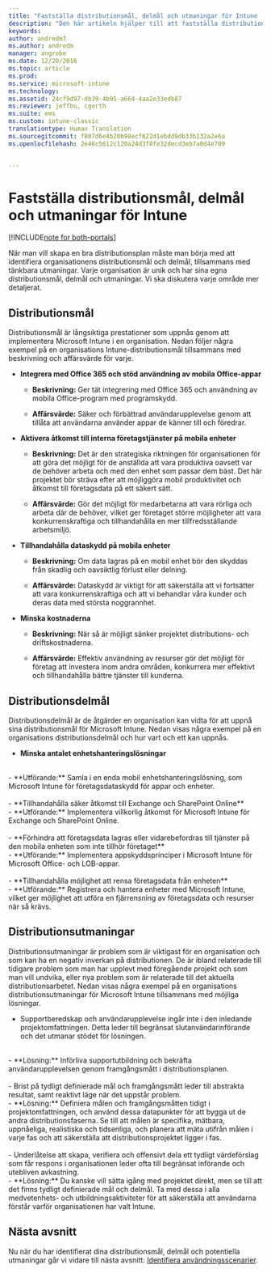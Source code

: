 ```yaml
---
title: "Fastställa distributionsmål, delmål och utmaningar för Intune | Microsoft Docs"
description: "Den här artikeln hjälper till att fastställa distributionsmål, delmål och utmaningar för en Microsoft Intune-implementering endast i molnet."
keywords: 
author: andredm7
ms.author: andredm
manager: angrobe
ms.date: 12/20/2016
ms.topic: article
ms.prod: 
ms.service: microsoft-intune
ms.technology: 
ms.assetid: 24cf9d97-db39-4b95-a664-4aa2e33edb87
ms.reviewer: jeffbu, cgerth
ms.suite: ems
ms.custom: intune-classic
translationtype: Human Translation
ms.sourcegitcommit: f807d6e4b20b98ecf622d1ebdd9db33b132a2e6a
ms.openlocfilehash: 2e46c5612c120a24d3f8fe32decd3eb7a0d4e709


---
```


# <a name="determine-intune-deployment-goals-objectives-and-challenges"></a>Fastställa distributionsmål, delmål och utmaningar för Intune

[!INCLUDE[note for both-portals](../includes/note-for-both-portals.md)]

När man vill skapa en bra distributionsplan måste man börja med att identifiera organisationens distributionsmål och delmål, tillsammans med tänkbara utmaningar. Varje organisation är unik och har sina egna distributionsmål, delmål och utmaningar. Vi ska diskutera varje område mer detaljerat.

## <a name="deployment-goals"></a>Distributionsmål

Distributionsmål är långsiktiga prestationer som uppnås genom att implementera Microsoft Intune i en organisation. Nedan följer några exempel på en organisations Intune-distributionsmål tillsammans med beskrivning och affärsvärde för varje.

-   **Integrera med Office 365 och stöd användning av mobila Office-appar**

    -   **Beskrivning:** Ger tät integrering med Office 365 och användning av mobila Office-program med programskydd.

    -   **Affärsvärde:** Säker och förbättrad användarupplevelse genom att tillåta att användarna använder appar de känner till och föredrar.

-   **Aktivera åtkomst till interna företagstjänster på mobila enheter**

    -   **Beskrivning:** Det är den strategiska riktningen för organisationen för att göra det möjligt för de anställda att vara produktiva oavsett var de behöver arbeta och med den enhet som passar dem bäst. Det här projektet bör sträva efter att möjliggöra mobil produktivitet och åtkomst till företagsdata på ett säkert sätt.

    -   **Affärsvärde:** Gör det möjligt för medarbetarna att vara rörliga och arbeta där de behöver, vilket ger företaget större möjligheter att vara konkurrenskraftiga och tillhandahålla en mer tillfredsställande arbetsmiljö.

-   **Tillhandahålla dataskydd på mobila enheter**

    -   **Beskrivning:** Om data lagras på en mobil enhet bör den skyddas från skadlig och oavsiktlig förlust eller delning.

    -   **Affärsvärde:** Dataskydd är viktigt för att säkerställa att vi fortsätter att vara konkurrenskraftiga och att vi behandlar våra kunder och deras data med största noggrannhet.

-   **Minska kostnaderna**

    -   **Beskrivning:** När så är möjligt sänker projektet distributions- och driftskostnaderna.

    -    **Affärsvärde:** Effektiv användning av resurser gör det möjligt för företag att investera inom andra områden, konkurrera mer effektivt och tillhandahålla bättre tjänster till kunderna.

## <a name="deployment-objectives"></a>Distributionsdelmål

Distributionsdelmål är de åtgärder en organisation kan vidta för att uppnå sina distributionsmål för Microsoft Intune. Nedan visas några exempel på en organisations distributionsdelmål och hur vart och ett kan uppnås.

-   **Minska antalet enhetshanteringslösningar**
<br>
    -   **Utförande:** Samla i en enda mobil enhetshanteringslösning, som Microsoft Intune för företagsdataskydd för appar och enheter.
<br></br>
-   **Tillhandahålla säker åtkomst till Exchange och SharePoint Online**
<br>
    -   **Utförande:** Implementera villkorlig åtkomst för Microsoft Intune för Exchange och SharePoint Online.
<br></br>
-   **Förhindra att företagsdata lagras eller vidarebefordras till tjänster på den mobila enheten som inte tillhör företaget**
<br>
    -   **Utförande:** Implementera appskyddsprinciper i Microsoft Intune för Microsoft Office- och LOB-appar.
<br></br>
-   **Tillhandahålla möjlighet att rensa företagsdata från enheten**
<br>
    -   **Utförande:** Registrera och hantera enheter med Microsoft Intune, vilket ger möjlighet att utföra en fjärrensning av företagsdata och resurser när så krävs.

## <a name="deployment-challenges"></a>Distributionsutmaningar

Distributionsutmaningar är problem som är viktigast för en organisation och som kan ha en negativ inverkan på distributionen. De är ibland relaterade till tidigare problem som man har upplevt med föregående projekt och som man vill undvika, eller nya problem som är relaterade till det aktuella distributionsarbetet. Nedan visas några exempel på en organisations distributionsutmaningar för Microsoft Intune tillsammans med möjliga lösningar.

-   Supportberedskap och användarupplevelse ingår inte i den inledande projektomfattningen.  Detta leder till begränsat slutanvändarinförande och det utmanar stödet för lösningen.
<br>
    -   **Lösning:** Införliva supportutbildning och bekräfta användarupplevelsen genom framgångsmått i distributionsplanen.
<br></br>
-   Brist på tydligt definierade mål och framgångsmått leder till abstrakta resultat, samt reaktivt läge när det uppstår problem.
<br>
    -   **Lösning:** Definiera målen och framgångsmåtten tidigt i projektomfattningen, och använd dessa datapunkter för att bygga ut de andra distributionsfaserna. Se till att målen är specifika, mätbara, uppnåeliga, realistiska och tidsenliga, och planera att mäta utifrån målen i varje fas och att säkerställa att distributionsprojektet ligger i fas.
<br></br>
-   Underlåtelse att skapa, verifiera och offensivt dela ett tydligt värdeförslag som får respons i organisationen leder ofta till begränsat införande och utebliven avkastning.
<br>
    -   **Lösning:** Du kanske vill sätta igång med projektet direkt, men se till att det finns tydligt definierade mål och delmål. Ta med dessa i alla medvetenhets- och utbildningsaktiviteter för att säkerställa att användarna förstår varför organisationen har valt Intune.

## <a name="next-section"></a>Nästa avsnitt

Nu när du har identifierat dina distributionsmål, delmål och potentiella utmaningar går vi vidare till nästa avsnitt: [Identifiera användningsscenarier](section-2-identify-use-case-scenarios.md).



<!--HONumber=Dec16_HO5-->


